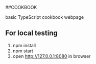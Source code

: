 ##COOKBOOK

basic TypeScript cookbook webpage

## For local testing

1.  npm install
2.  npm start
3.  open http://127.0.0.1:8080 in browser
